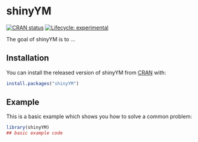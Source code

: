 
# shinyYM

<!-- badges: start -->
[![CRAN status](https://www.r-pkg.org/badges/version/shinyYM)](https://CRAN.R-project.org/package=shinyYM)
[![Lifecycle: experimental](https://img.shields.io/badge/lifecycle-experimental-orange.svg)](https://lifecycle.r-lib.org/articles/stages.html#experimental)
<!-- badges: end -->

The goal of shinyYM is to ...

## Installation

You can install the released version of shinyYM from [CRAN](https://CRAN.R-project.org) with:

``` r
install.packages("shinyYM")
```

## Example

This is a basic example which shows you how to solve a common problem:

``` r
library(shinyYM)
## basic example code
```

